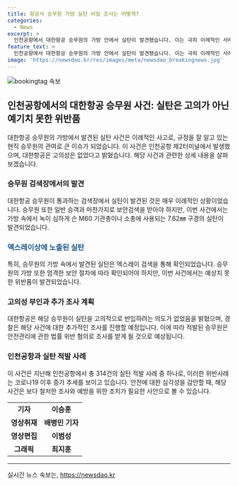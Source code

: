 ```yaml
---
title: 항공사 승무원 가방 실탄 비밀 조사는 어떻게?
categories:
  - News
excerpt: >
  인천공항에서 대한항공 승무원의 가방 안에서 실탄이 발견됐습니다. 이는 극히 이례적인 사례로, 대한항공은 고의성은 없다고 밝혔습니다. 발견된 실탄은 M60 기관총이나 소총에 사용되는 것으로, 승무원은 어릴 적 쓰던 물건을 보관한 파우치에 있었다고 주장했습니다. 지난해 인천공항에서의 실탄 적발 건 수는 314건으로, 경찰은 해당 승무원을 조사한 뒤 입건 여부를 결정할 예정입니다.
feature_text: >
  인천공항에서 대한항공 승무원의 가방 안에서 실탄이 발견됐습니다. 이는 극히 이례적인 사례로, 대한항공은 고의성은 없다고 밝혔습니다. 발견된 실탄은 M60 기관총이나 소총에 사용되는 것으로, 승무원은 어릴 적 쓰던 물건을 보관한 파우치에 있었다고 주장했습니다. 지난해 인천공항에서의 실탄 적발 건 수는 314건으로, 경찰은 해당 승무원을 조사한 뒤 입건 여부를 결정할 예정입니다.
image: 'https://newsdao.kr/res/images/meta/newsdao_breakingnews.jpg'
---
```


<p><img src="https://newsdao.kr/res/images/meta/newsdao_breakingnews.jpg" alt="bookingtag 속보" /></p>

<h2 data-ke-size="size26">인천공항에서의 대한항공 승무원 사건: 실탄은 고의가 아닌 예기치 못한 위반품</h2>

<p data-ke-size="size16">대한항공 승무원의 가방에서 발견된 실탄 사건은 이례적인 사고로, 규정을 잘 알고 있는 현직 승무원의 관여로 큰 이슈가 되었습니다. 이 사건은 인천공항 제2터미널에서 발생했으며, 대한항공은 고의성은 없었다고 밝혔습니다. 해당 사건과 관련한 상세 내용을 살펴보겠습니다.</p>

<h3>승무원 검색장에서의 발견</h3>

<p data-ke-size="size16">대한항공 승무원이 통과하는 검색장에서 실탄이 발견된 것은 매우 이례적인 상황이었습니다. 승무원 또한 일반 승객과 마찬가지로 보안검색을 받아야 하지만, 이번 사건에서는 가방 속에서 녹이 심하게 슨 M60 기관총이나 소총에 사용되는 7.62㎜ 구경의 실탄이 발견되었습니다.</p>

<h3><span style="color: #1a5490;">엑스레이상에 노출된 실탄</span></h3>

<p data-ke-size="size16">특히, 승무원의 가방 속에서 발견된 실탄은 엑스레이 검색을 통해 확인되었습니다. 승무원의 가방 또한 엄격한 보안 절차에 따라 확인되어야 하지만, 이번 사건에서는 예상치 못한 위반품이 발견되었습니다.</p>

<h3>고의성 부인과 추가 조사 계획</h3>

<p data-ke-size="size16">대한항공은 해당 승무원이 실탄을 고의적으로 반입하려는 의도가 없었음을 밝혔으며, 경찰은 해당 사건에 대한 추가적인 조사를 진행할 예정입니다. 이에 따라 적발된 승무원은 안전관리에 관한 법률 위반 혐의로 조사를 받게 될 것으로 예상됩니다.</p>

<h3>인천공항과 실탄 적발 사례</h3>

<p data-ke-size="size16">이 사건은 지난해 인천공항에서 총 314건의 실탄 적발 사례 중 하나로, 이러한 위반사례는 코로나19 이후 증가 추세를 보이고 있습니다. 안전에 대한 심각성을 감안할 때, 해당 사건은 보다 철저한 조사와 예방을 위한 조치가 필요한 사안으로 볼 수 있습니다.</p>

<table>
    <tbody>
        <tr>
      <td style="text-align: center; height: 17px;"><b>기자</b></td>
      <td style="text-align: center; height: 17px;"><b>이승훈</b></td>
    </tr>
        <tr>
            <td style="text-align: center; height: 17px;"><b>영상취재</b></td>
      <td style="text-align: center; height: 17px;"><b>배병민 기자</b></td>
    </tr>
        <tr>
      <td style="text-align: center; height: 17px;"><b>영상편집</b></td>
      <td style="text-align: center; height: 17px;"><b>이범성</b></td>
    </tr>
        <tr>
      <td style="text-align: center; height: 17px;"><b>그래픽</b></td>
      <td style="text-align: center; height: 17px;"><b>최지훈</b></td>
    </tr>
    </tbody>
</table>

<p><hr></p>
실시간 뉴스 속보는, <a href="https://newsdao.kr" rel="dofollow">https://newsdao.kr</a>


